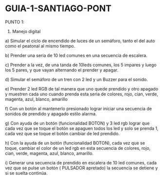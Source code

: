 # GUIA-1-SANTIAGO-PONT
PUNTO 1:

1) Manejo digital

a) Simular el ciclo de encendido de luces de un semáforo, tanto el del auto como el peatonal al mismo tiempo.

b) Prender una seria de 10 led comunes en una secuencia de escalera.

c) Prender a la vez, de una tanda de 10leds comunes, los 5 impares y luego los 5 pares, y que vayan alternando el prender y apagar.

d) Simular el semáforo de un tren con 2 led y un Buzzer para el sonido.

e) Prender 2 led RGB de tal manera que uno quede prendido y otro apagado y muestren cada uno cuando prenda esta seria de colores, rojo, cian, verde, magenta, azul, blanco, amarillo

f) Con un botón al mantenerlo presionado lograr iniciar una secuencia de sonidos de prendido y apagado estilo alarma.

g) Con ayuda de un botón (funcionalidad BOTON) y 3 led rgb lograr que cada vez que se toque el botón se apaguen todos los led y solo se prenda 1, cada vez que se toque el botón cambiar de led prendido.

h) Con la ayuda de un botón (funcionalidad BOTON), cada vez que se toque, cambiar el color de un led rgb en esta secuencia de colores, rojo, cian, verde, magenta, azul, blanco, amarillo.

i) Generar una secuencia de prendido en escalera de 10 led comunes, cada vez que se pulse un botón ( PULSADOR apretado) la secuencia se detiene y si se suelta continúa.
